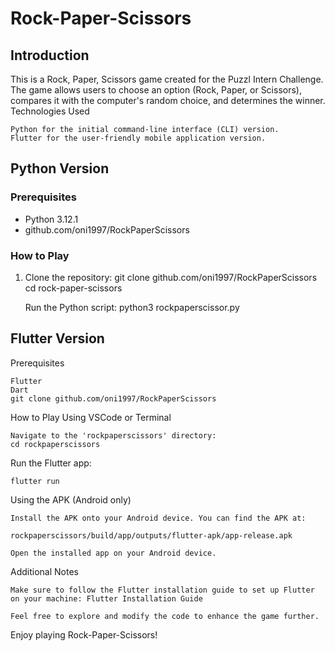# Rock-Paper-Scissors

## Introduction

This is a Rock, Paper, Scissors game created for the Puzzl Intern Challenge. The game allows users to choose an option (Rock, Paper, or Scissors), compares it with the computer's random choice, and determines the winner.
Technologies Used

    Python for the initial command-line interface (CLI) version.
    Flutter for the user-friendly mobile application version.

## Python Version

### Prerequisites
- Python 3.12.1
- github.com/oni1997/RockPaperScissors

### How to Play
1. Clone the repository:
    git clone github.com/oni1997/RockPaperScissors
    cd rock-paper-scissors

    Run the Python script:
    python3 rockpaperscissor.py

## Flutter Version
Prerequisites

    Flutter
    Dart
    git clone github.com/oni1997/RockPaperScissors

How to Play
Using VSCode or Terminal

    Navigate to the 'rockpaperscissors' directory:
    cd rockpaperscissors

Run the Flutter app:
   
    flutter run

Using the APK (Android only)

    Install the APK onto your Android device. You can find the APK at:

    rockpaperscissors/build/app/outputs/flutter-apk/app-release.apk

    Open the installed app on your Android device.

Additional Notes

    Make sure to follow the Flutter installation guide to set up Flutter on your machine: Flutter Installation Guide

    Feel free to explore and modify the code to enhance the game further.

Enjoy playing Rock-Paper-Scissors!
